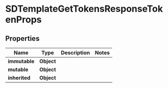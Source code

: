 # SDTemplateGetTokensResponseTokenProps

## Properties
Name | Type | Description | Notes
------------ | ------------- | ------------- | -------------
**immutable** | **Object** |  | 
**mutable** | **Object** |  | 
**inherited** | **Object** |  | 
